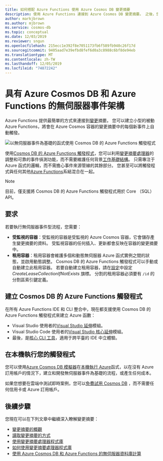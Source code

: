 ```yaml
---
title: 如何搭配 Azure Functions 使用 Azure Cosmos DB 變更摘要
description: 使用 Azure Functions 連接到 Azure Cosmos DB 變更摘要。 之後，您可以建立在每個新事件上觸發的被動 Azure 函式。
author: markjbrown
ms.author: mjbrown
ms.service: cosmos-db
ms.topic: conceptual
ms.date: 12/03/2019
ms.reviewer: sngun
ms.openlocfilehash: 215ecc1e392f8e7051173fb6f589fb940c26f17d
ms.sourcegitcommit: 9405aad7e39efbd8fef6d0a3c8988c6bf8de94eb
ms.translationtype: MT
ms.contentlocale: zh-TW
ms.lasthandoff: 12/05/2019
ms.locfileid: "74872242"
---
```

# <a name="serverless-event-based-architectures-with-azure-cosmos-db-and-azure-functions"></a>具有 Azure Cosmos DB 和 Azure Functions 的無伺服器事件架構

Azure Functions 提供最簡單的方式來連接到[變更](change-feed.md)摘要。 您可以建立小型的被動 Azure Functions，將會在 Azure Cosmos 容器的變更摘要中的每個新事件上自動觸發。

![以無伺服器事件為基礎的函式使用 Cosmos DB 的 Azure Functions 觸發程式](./media/change-feed-functions/functions.png)

使用[Cosmos DB 的 Azure Functions 觸發程式](../azure-functions/functions-bindings-cosmosdb-v2.md#trigger)，您可以利用[變更摘要處理器](./change-feed-processor.md)的調整和可靠的事件偵測功能，而不需要維護任何背景[工作基礎結構](./change-feed-processor.md)。 只需專注于 Azure 函式的邏輯，而不需擔心事件來源管線的其餘部分。 您甚至可以將觸發程式與任何其他[Azure Functions](../azure-functions/functions-triggers-bindings.md#supported-bindings)系結混合在一起。

> [!NOTE]
> 目前，僅支援將 Cosmos DB 的 Azure Functions 觸發程式用於 Core （SQL） API。

## <a name="requirements"></a>要求

若要執行無伺服器事件型流程，您需要：

* **受監視的容器**：受監視的容器是受監視的 Azure Cosmos 容器，它會儲存產生變更摘要的資料。 受監視容器的任何插入、更新都會反映在容器的變更摘要中。
* **租用容器**：租用容器會維護多個和動態無伺服器 Azure 函式實例之間的狀態，並啟用動態調整。 Cosmos DB 的 Azure Functions 觸發程式可以手動或自動建立此租用容器。 若要自動建立租用容器，請在[設定](../azure-functions/functions-bindings-cosmosdb-v2.md#trigger---configuration)中設定 *CreateLeaseCollectionIfNotExists* 旗標。 分割的租用容器必須要有 `/id` 的分割區索引鍵定義。

## <a name="create-your-azure-functions-trigger-for-cosmos-db"></a>建立 Cosmos DB 的 Azure Functions 觸發程式

在所有 Azure Functions IDE 和 CLI 整合中，現在都支援使用 Cosmos DB 的 Azure Functions 觸發程式來建立 Azure 函數：

* Visual Studio 使用者的[Visual Studio 延伸](../azure-functions/functions-develop-vs.md)模組。
* Visual Studio Code 使用者的[Visual Studio 核心延伸](/azure/javascript/tutorial-vscode-serverless-node-01)模組。
* 最後，是[核心 CLI 工具](../azure-functions/functions-run-local.md#create-func)，適用于跨平臺的 IDE 中立體驗。

## <a name="run-your-trigger-locally"></a>在本機執行您的觸發程式

您可以使用[Azure Cosmos DB 模擬器](./local-emulator.md)在[本機執行 Azure](../azure-functions/functions-develop-local.md)函式，以在沒有 Azure 訂用帳戶的情況下，建立和開發無伺服器事件為基礎的流程，或產生任何成本。

如果您想要在雲端中測試即時案例，您可以[免費試用 Cosmos DB](https://azure.microsoft.com/try/cosmosdb/) ，而不需要任何信用卡或 Azure 訂用帳戶。

## <a name="next-steps"></a>後續步驟

您現在可以在下列文章中繼續深入瞭解變更摘要：

* [變更摘要的概觀](change-feed.md)
* [讀取變更摘要的方式](read-change-feed.md)
* [使用變更摘要處理器程式庫](change-feed-processor.md)
* [如何使用變更摘要處理器程式庫](change-feed-processor.md)
* [使用 Azure Cosmos DB 和 Azure Functions 的無伺服器資料庫計算](serverless-computing-database.md)

